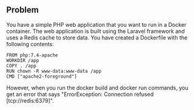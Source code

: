 ## Problem

You have a simple PHP web application that you want to run in a Docker container. The web application is built using the Laravel framework and uses a Redis cache to store data. You have created a Dockerfile with the following contents:

```
FROM php:7.4-apache
WORKDIR /app
COPY . /app
RUN chown -R www-data:www-data /app
CMD ["apache2-foreground"]
```
However, when you run the docker build and docker run commands, you get an error that says "ErrorException: Connection refused [tcp://redis:6379]".

